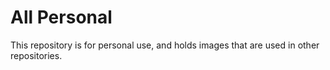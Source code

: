 # All Personal

This repository is for personal use, and holds images that are used in other repositories.
